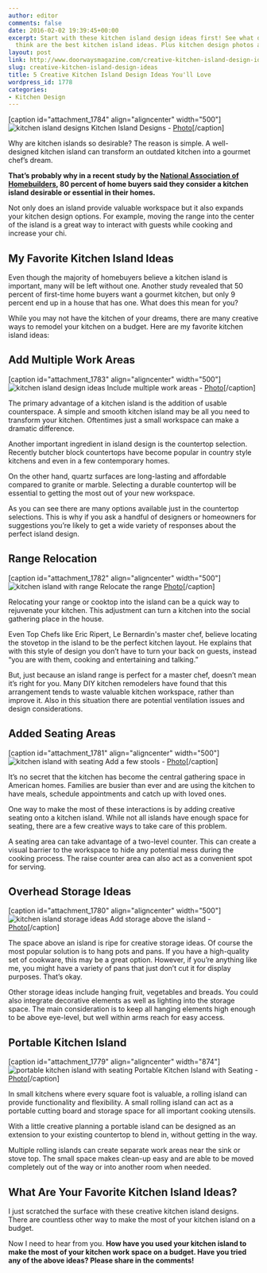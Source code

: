 ```yaml
---
author: editor
comments: false
date: 2016-02-02 19:39:45+00:00
excerpt: Start with these kitchen island design ideas first! See what design experts
  think are the best kitchen island ideas. Plus kitchen design photos and more!
layout: post
link: http://www.doorwaysmagazine.com/creative-kitchen-island-design-ideas/
slug: creative-kitchen-island-design-ideas
title: 5 Creative Kitchen Island Design Ideas You'll Love
wordpress_id: 1778
categories:
- Kitchen Design
---
```


[caption id="attachment_1784" align="aligncenter" width="500"]![kitchen island designs](http://www.doorwaysmagazine.com/wp-content/uploads/kitchen_island_designs.jpg) Kitchen Island Designs - [Photo](http://www.houzz.com/photos/607862/Not-your-aunt-s-country-kitchen-traditional-kitchen-chicago)[/caption]

Why are kitchen islands so desirable? The reason is simple. A well-designed kitchen island can transform an outdated kitchen into a gourmet chef’s dream. 

**That’s probably why in a recent study by the [National Association of Homebuilders](https://www.nahb.org/en/research/housing-economics/special-studies/what-home-buyers-want-2013.aspx), 80 percent of home buyers said they consider a kitchen island desirable or essential in their homes.** 

Not only does an island provide valuable workspace but it also expands your kitchen design options. For example, moving the range into the center of the island is a great way to interact with guests while cooking and increase your chi. 



## My Favorite Kitchen Island Ideas



Even though the majority of homebuyers believe a kitchen island is important, many will be left without one. Another study revealed that 50 percent of first-time home buyers want a gourmet kitchen, but only 9 percent end up in a house that has one. What does this mean for you?

While you may not have the kitchen of your dreams, there are many creative ways to remodel your kitchen on a budget. Here are my favorite kitchen island ideas:



## Add Multiple Work Areas



[caption id="attachment_1783" align="aligncenter" width="500"]![kitchen island design ideas](http://www.doorwaysmagazine.com/wp-content/uploads/kitchen_island_design_ideas.jpg) Include multiple work areas - [Photo](http://www.houzz.com/photos/347393/Shaker-Louver-Solid-Wood--Custom-made-Kitchen-Cabinets-contemporary-kitchen-miami)[/caption]

The primary advantage of a kitchen island is the addition of usable counterspace. A simple and smooth kitchen island may be all you need to transform your kitchen. Oftentimes just a small workspace can make a dramatic difference.

Another important ingredient in island design is the countertop selection. Recently butcher block countertops have become popular in country style kitchens and even in a few contemporary homes. 

On the other hand, quartz surfaces are long-lasting and affordable compared to granite or marble. Selecting a durable countertop will be essential to getting the most out of your new workspace.

As you can see there are many options available just in the countertop selections. This is why if you ask a handful of designers or homeowners for suggestions you’re likely to get a wide variety of responses about the perfect island design. 



## Range Relocation



[caption id="attachment_1782" align="aligncenter" width="500"]![kitchen island with range](http://www.doorwaysmagazine.com/wp-content/uploads/kitchen_island_with_range.jpg) Relocate the range [Photo](http://www.houzz.com/photos/669853/ASAP_kitchen_2w-copy-jpg-contemporary-kitchen-new-york)[/caption]

Relocating your range or cooktop into the island can be a quick way to rejuvenate your kitchen. This adjustment can turn a kitchen into the social gathering place in the house. 

Even Top Chefs like Eric Ripert, Le Bernardin's master chef, believe locating the stovetop in the island to be the perfect kitchen layout. He explains that with this style of design you don’t have to turn your back on guests, instead “you are with them, cooking and entertaining and talking.”

But, just because an island range is perfect for a master chef, doesn’t mean it’s right for you. Many DIY kitchen remodelers have found that this arrangement tends to waste valuable kitchen workspace, rather than improve it. Also in this situation there are potential ventilation issues and design considerations. 



## Added Seating Areas



[caption id="attachment_1781" align="aligncenter" width="500"]![kitchen island with seating](http://www.doorwaysmagazine.com/wp-content/uploads/kitchen_island_with_seating.jpg) Add a few stools - [Photo](http://www.houzz.com/photos/41118/Renovation-Redux-Kitchen-contemporary-kitchen-boston)[/caption]

It’s no secret that the kitchen has become the central gathering space in American homes. Families are busier than ever and are using the kitchen to have meals, schedule appointments and catch up with loved ones. 

One way to make the most of these interactions is by adding creative seating onto a kitchen island. While not all islands have enough space for seating, there are a few creative ways to take care of this problem.

A seating area can take advantage of a two-level counter. This can create a visual barrier to the workspace to hide any potential mess during the cooking process. The raise counter area can also act as a convenient spot for serving.



## Overhead Storage Ideas



[caption id="attachment_1780" align="aligncenter" width="500"]![kitchen island storage ideas](http://www.doorwaysmagazine.com/wp-content/uploads/kitchen_island_storage_ideas.jpg) Add storage above the island - [Photo](http://www.houzz.com/photos/54626/Wetmore-Residence-traditional-kitchen-charleston)[/caption]

The space above an island is ripe for creative storage ideas. Of course the most popular solution is to hang pots and pans. If you have a high-quality set of cookware, this may be a great option. However, if you’re anything like me, you might have a variety of pans that just don’t cut it for display purposes. That’s okay. 

Other storage ideas include hanging fruit, vegetables and breads. You could also integrate decorative elements as well as lighting into the storage space. The main consideration is to keep all hanging elements high enough to be above eye-level, but well within arms reach for easy access.



## Portable Kitchen Island



[caption id="attachment_1779" align="aligncenter" width="874"]![portable kitchen island with seating](http://www.doorwaysmagazine.com/wp-content/uploads/portable_kitchen_island_with_seating.jpg) Portable Kitchen Island with Seating - [Photo](http://www.incorporatedny.com/)[/caption]

In small kitchens where every square foot is valuable, a rolling island can provide functionality and flexibility. A small rolling island can act as a portable cutting board and storage space for all important cooking utensils.

With a little creative planning a portable island can be designed as an extension to your existing countertop to blend in, without getting in the way.

Multiple rolling islands can create separate work areas near the sink or stove top. The small space makes clean-up easy and are able to be moved completely out of the way or into another room when needed.



## What Are Your Favorite Kitchen Island Ideas?



I just scratched the surface with these creative kitchen island designs. There are countless other way to make the most of your kitchen island on a budget. 

Now I need to hear from you. **How have you used your kitchen island to make the most of your kitchen work space on a budget. Have you tried any of the above ideas? Please share in the comments!**
